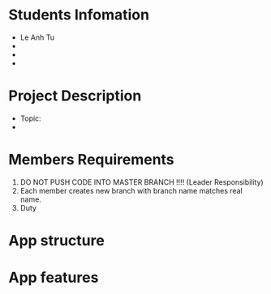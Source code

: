 Students Infomation
=======================

* Le Anh Tu
* 
* 
* 

Project Description
=====================================================

- Topic: 
- 


Members Requirements
=======================

1. DO NOT PUSH CODE INTO MASTER BRANCH !!!! (Leader Responsibility)
2. Each member creates new branch with branch name matches real name.
3. Duty



App structure
=======================




App features
=======================

